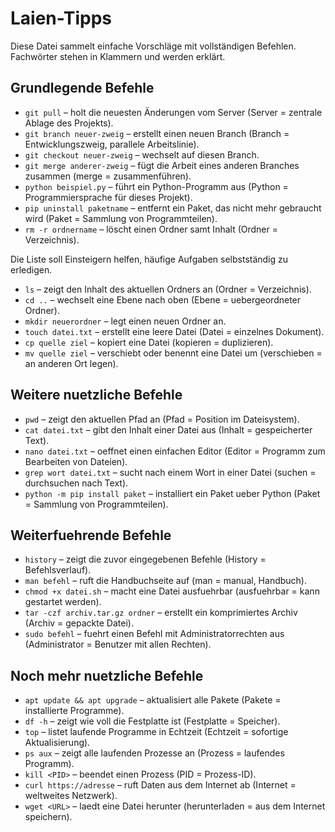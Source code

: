 # Laien-Tipps

Diese Datei sammelt einfache Vorschläge mit vollständigen Befehlen. Fachwörter stehen in Klammern und werden erklärt.

## Grundlegende Befehle

- `git pull` – holt die neuesten Änderungen vom Server (Server = zentrale Ablage des Projekts).
- `git branch neuer-zweig` – erstellt einen neuen Branch (Branch = Entwicklungszweig, parallele Arbeitslinie).
- `git checkout neuer-zweig` – wechselt auf diesen Branch.
- `git merge anderer-zweig` – fügt die Arbeit eines anderen Branches zusammen (merge = zusammenführen).
- `python beispiel.py` – führt ein Python-Programm aus (Python = Programmiersprache für dieses Projekt).
- `pip uninstall paketname` – entfernt ein Paket, das nicht mehr gebraucht wird (Paket = Sammlung von Programmteilen).
- `rm -r ordnername` – löscht einen Ordner samt Inhalt (Ordner = Verzeichnis).

Die Liste soll Einsteigern helfen, häufige Aufgaben selbstständig zu erledigen.
- `ls` – zeigt den Inhalt des aktuellen Ordners an (Ordner = Verzeichnis).
- `cd ..` – wechselt eine Ebene nach oben (Ebene = uebergeordneter Ordner).
- `mkdir neuerordner` – legt einen neuen Ordner an.
- `touch datei.txt` – erstellt eine leere Datei (Datei = einzelnes Dokument).
- `cp quelle ziel` – kopiert eine Datei (kopieren = duplizieren).
- `mv quelle ziel` – verschiebt oder benennt eine Datei um (verschieben = an anderen Ort legen).

## Weitere nuetzliche Befehle

- `pwd` – zeigt den aktuellen Pfad an (Pfad = Position im Dateisystem).
- `cat datei.txt` – gibt den Inhalt einer Datei aus (Inhalt = gespeicherter Text).
- `nano datei.txt` – oeffnet einen einfachen Editor (Editor = Programm zum Bearbeiten von Dateien).
- `grep wort datei.txt` – sucht nach einem Wort in einer Datei (suchen = durchsuchen nach Text).
- `python -m pip install paket` – installiert ein Paket ueber Python (Paket = Sammlung von Programmteilen).

## Weiterfuehrende Befehle

- `history` – zeigt die zuvor eingegebenen Befehle (History = Befehlsverlauf).
- `man befehl` – ruft die Handbuchseite auf (man = manual, Handbuch).
- `chmod +x datei.sh` – macht eine Datei ausfuehrbar (ausfuehrbar = kann gestartet werden).
- `tar -czf archiv.tar.gz ordner` – erstellt ein komprimiertes Archiv (Archiv = gepackte Datei).
- `sudo befehl` – fuehrt einen Befehl mit Administratorrechten aus (Administrator = Benutzer mit allen Rechten).

## Noch mehr nuetzliche Befehle

- `apt update && apt upgrade` – aktualisiert alle Pakete (Pakete = installierte Programme).
- `df -h` – zeigt wie voll die Festplatte ist (Festplatte = Speicher).
- `top` – listet laufende Programme in Echtzeit (Echtzeit = sofortige Aktualisierung).
- `ps aux` – zeigt alle laufenden Prozesse an (Prozess = laufendes Programm).
- `kill <PID>` – beendet einen Prozess (PID = Prozess-ID).
- `curl https://adresse` – ruft Daten aus dem Internet ab (Internet = weltweites Netzwerk).
- `wget <URL>` – laedt eine Datei herunter (herunterladen = aus dem Internet speichern).
